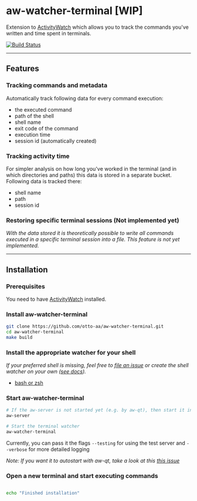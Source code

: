 # aw-watcher-terminal [WIP]

Extension to [ActivityWatch](https://github.com/activitywatch/activitywatch) which allows you to track the commands you've written and time spent in terminals.

[![Build Status](https://travis-ci.com/Otto-AA/aw-watcher-terminal.svg?branch=master)](https://travis-ci.com/Otto-AA/aw-watcher-terminal)

---------------

## Features

### Tracking commands and metadata

Automatically track following data for every command execution:

- the executed command
- path of the shell
- shell name
- exit code of the command
- execution time
- session id (automatically created)

### Tracking activity time

For simpler analysis on how long you've worked in the terminal (and in which directories and paths) this data is stored in a separate bucket. Following data is tracked there:

- shell name
- path
- session id

### Restoring specific terminal sessions (Not implemented yet)

_With the data stored it is theoretically possible to write all commands executed in a specific terminal session into a file. This feature is not yet implemented._

---------------

## Installation

### Prerequisites

You need to have [ActivityWatch](https://github.com/activitywatch/activitywatch) installed.

### Install aw-watcher-terminal

```bash
git clone https://github.com/otto-aa/aw-watcher-terminal.git
cd aw-watcher-terminal
make build
```

### Install the appropriate watcher for your shell

_If your preferred shell is missing, feel free to [file an issue][issues] or create the shell watcher on your own ([see docs](/docs))._

- [bash or zsh](https://github.com/Otto-AA/aw-watcher-bash)

### Start aw-watcher-terminal

```bash
# If the aw-server is not started yet (e.g. by aw-qt), then start it in a separate terminal
aw-server
```

```bash
# Start the terminal watcher
aw-watcher-terminal
```

Currently, you can pass it the flags `--testing` for using the test server and `--verbose` for more detailed logging

_Note: If you want it to autostart with aw-qt, take a look at this [this issue](https://github.com/ActivityWatch/aw-qt/issues/35)_

### Open a new terminal and start executing commands

```bash

echo "Finished installation"
```

[issues]: https://github.com/otto-aa/aw-watcher-terminal/issues

